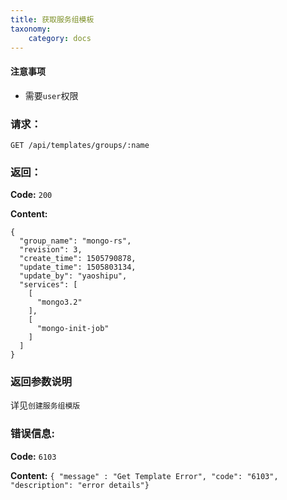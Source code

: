 ```yaml
---
title: 获取服务组模板
taxonomy:
    category: docs
---
```



#### 注意事项

- 需要`user`权限

### 请求：

    GET /api/templates/groups/:name

### 返回：

**Code:** `200`

**Content:**

```
{
  "group_name": "mongo-rs",
  "revision": 3,
  "create_time": 1505790878,
  "update_time": 1505803134,
  "update_by": "yaoshipu",
  "services": [
    [
      "mongo3.2"
    ],
    [
      "mongo-init-job"
    ]
  ]
}
```

### 返回参数说明

详见`创建服务组模版`

### 错误信息:

**Code:** `6103`

**Content:** `{ "message" : "Get Template Error", "code": "6103", "description": "error details"}`


